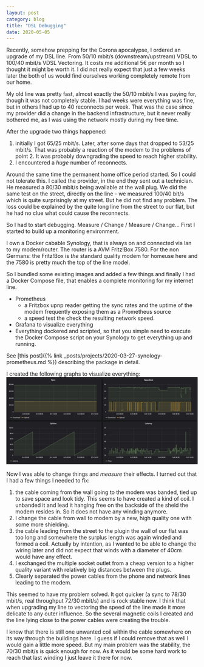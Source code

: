 ```yaml
---
layout: post
category: blog
title: "DSL Debugging"
date: 2020-05-05    
---
```


Recently, somehow prepping for the Corona apocalypse, I ordered an upgrade of my DSL line. From 50/10 mbit/s (downstream/upstream) VDSL to 100/40 mbit/s VDSL Vectoring. It costs me additional 5€ per month so I thought it might be worth it. I did not really expect that just a few weeks later the both of us would find ourselves working completely remote from our home.

My old line was pretty fast, almost exactly the 50/10 mbit/s I was paying for, though it was not completely stable. I had weeks were everything was fine, but in others I had up to 40 reconnects per week. That was the case since my provider did a change in the backend infrastructure, but it never really bothered me, as I was using the network mostly during my free time.

After the upgrade two things happened:

1. initially I got 65/25 mbit/s. Later, after some days that dropped to 53/25 mbit/s. That was probably a reaction of the modem to the problems of point 2. It was probably downgrading the speed to reach higher stability.
2. I encountered a _huge_ number of reconnects.

Around the same time the permanent home office period started. So I could not tolerate this. I called the provider, in the end they sent out a technician. He measured a 80/30 mbit/s being available at the wall plug. We did the same test on the street, directly on the line - we measured 100/40 bit/s which is quite surprisingly at my street. But he did not find any problem. The loss could be explained by the quite long line from the street to our flat, but he had no clue what could cause the reconnects.


So I had to start debugging. Measure / Change / Measure / Change... First I started to build up a monitoring environment.

I own a Docker cabable Synology, that is always on and connected via lan to my modem/router. The router is a AVM Fritz!Box 7580. For the non Germans: the Fritz!Box is *the* standard quality modem for homeuse here and the 7580 is pretty much the top of the line model. 

So I bundled some existing images and added a few things and finally I had a Docker Compose file, that enables a complete monitoring for my internet line.

* Prometheus
  * a Fritzbox upnp reader getting the sync rates and the uptime of the modem frequently exposing them as a Prometheus source
  * a speed test the check the resulting network speed. 
* Grafana to visualize everything
* Everything dockered and scripted, so that you simple need to execute the Docker Compose script on your Synology to get everything up and running. 

See [this post]({% link _posts/projects/2020-03-27-synology-prometheus.md %}) describing the package in detail.

I created the following graphs to visualize everything:
![DSL Data](/assets/dslmonitoring1.jpg)

Now I was able to change things and _measure_ their effects. I turned out that I had a few things I needed to fix:

1. the cable coming from the wall going to the modem was banded, tied up to save space and look tidy. This seems to have created a kind of coil. I unbanded it and lead it hanging free on the backside of the sheld the modem resides in. So it does not have any winding anymore.
2. I change the cable from wall to modem by a new, high quality one with some more shielding.
3. the cable leading from the street to the plugin the wall of our flat was too long and somewhere the surplus length was again winded and formed a coil. Actually by intention, as I wanted to be able to change the wiring later and did not expect that winds with a diameter of 40cm would have any effect.
4. I exchanged the multiple socket outlet from a cheap version to a higher quality variant with relatively big distances between the plugs.
5. Clearly separated the power cables from the phone and network lines leading to the modem.

This seemed to have my problem solved. It got quicker (a sync to 78/30 mbit/s, real throughput 72/30 mbit/s) and is rock stable now. I think that when upgrading my line to vectoring the speed of the line made it more delicate to any outer influence. So the several magnetic coils I created and the line lying close to the power cables were creating the trouble.

I know that there is still one unwanted coil within the cable somewhere on its way through the buildings here. I guess if I could remove that as well I would gain a little more speed. But my main problem was the stability, the 70/30 mbit/s is quick enough for now. As it would be some hard work to reach that last winding I just leave it there for now.
